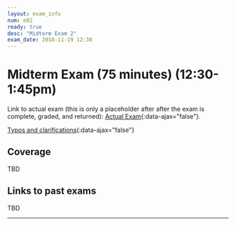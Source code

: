 ```yaml
---
layout: exam_info
num: e02
ready: true
desc: "Midterm Exam 2"
exam_date: 2018-11-19 12:30
---
```


<div style="display:none;">  http://ucsb-cs56-m18.github.io/exam/e02
</div>

# Midterm Exam (75 minutes) (12:30-1:45pm)

Link to actual exam (this is only a placeholder after after the exam is complete, graded,
and returned): [Actual Exam](cs56_f18_e02/){:data-ajax="false"}.

[Typos and clarifications](typos){:data-ajax="false"}


## Coverage

TBD
    
## Links to past exams

TBD


---

<div style="display:none;">  http://ucsb-cs56-f18.github.io/exam/e02 </div>
